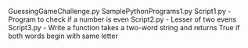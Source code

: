 GuessingGameChallenge.py
SamplePythonPrograms1.py
Script1.py - Program to check if a number is even
Script2.py - Lesser of two evens
Script3.py - Write a function takes a two-word string and returns True if both words begin with same letter

